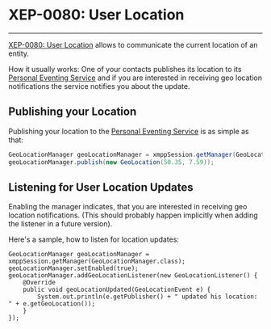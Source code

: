 # XEP-0080: User Location
---

[XEP-0080: User Location][XEP-0080: User Location] allows to communicate the current location of an entity.

How it usually works:
One of your contacts publishes its location to its [Personal Eventing Service][XEP-0163: Personal Eventing Protocol] and if you are interested in receiving geo location notifications the service notifies you about the update.

## Publishing your Location

Publishing your location to the [Personal Eventing Service][XEP-0163: Personal Eventing Protocol] is as simple as that:

```java
GeoLocationManager geoLocationManager = xmppSession.getManager(GeoLocationManager.class);
geoLocationManager.publish(new GeoLocation(50.35, 7.59));
```

## Listening for User Location Updates

Enabling the manager indicates, that you are interested in receiving geo location notifications. (This should probably happen implicitly when adding the listener in a future version).

Here's a sample, how to listen for location updates:

```
GeoLocationManager geoLocationManager = xmppSession.getManager(GeoLocationManager.class);
geoLocationManager.setEnabled(true);
geoLocationManager.addGeoLocationListener(new GeoLocationListener() {
    @Override
    public void geoLocationUpdated(GeoLocationEvent e) {
        System.out.println(e.getPublisher() + " updated his location: " + e.getGeoLocation());
    }
});
```


[XEP-0080: User Location]: http://xmpp.org/extensions/xep-0080.html "XEP-0080: User Location"
[XEP-0163: Personal Eventing Protocol]: http://xmpp.org/extensions/xep-0163.html "XEP-0163: Personal Eventing Protocol"